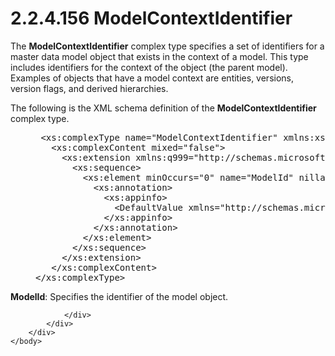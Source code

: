 <html dir="LTR" xmlns:mshelp="http://msdn.microsoft.com/mshelp" xmlns:ddue="http://ddue.schemas.microsoft.com/authoring/2003/5" xmlns:xlink="http://www.w3.org/1999/xlink" xmlns:tool="http://www.microsoft.com/tooltip">
    <head>
        <meta http-equiv="Content-Type" content="text/html; CHARSET=utf-8"></meta>
        <meta name="save" content="history"></meta>
        <title>2.2.4.156 ModelContextIdentifier</title>
        <xml>
            <mshelp:toctitle title="2.2.4.156 ModelContextIdentifier"></mshelp:toctitle>
            <mshelp:rltitle title="[MS-SSMDSWS-15]: ModelContextIdentifier"></mshelp:rltitle>
            <mshelp:keyword index="A" term="81d14ae4-3806-4b91-9d75-b4f54a8f2da4"></mshelp:keyword>
            <mshelp:attr name="DCSext.ContentType" value="open specification"></mshelp:attr>
            <mshelp:attr name="AssetID" value="81d14ae4-3806-4b91-9d75-b4f54a8f2da4"></mshelp:attr>
            <mshelp:attr name="TopicType" value="kbRef"></mshelp:attr>
            <mshelp:attr name="DCSext.Title" value="[MS-SSMDSWS-15]: ModelContextIdentifier" />
        </xml>
    </head>
    <body>
        <div id="header">
            <h1 class="heading">2.2.4.156 ModelContextIdentifier</h1>
        </div>
        <div id="mainSection">
            <div id="mainBody">
                <div id="allHistory" class="saveHistory"></div>
                <div id="sectionSection0" class="section" name="collapseableSection">
                    

<p>The <b>ModelContextIdentifier</b> complex type specifies a
set of identifiers for a master data model object that exists in the context of
a model. This type includes identifiers for the context of the object (the
parent model). Examples of objects that have a model context are entities,
versions, version flags, and derived hierarchies.</p>

<p>The following is the XML schema definition of the <b>ModelContextIdentifier</b>
complex type.</p>

<dl>
<dd>
<div><pre> &lt;xs:complexType name=&quot;ModelContextIdentifier&quot; xmlns:xs=&quot;http://www.w3.org/2001/XMLSchema&quot;&gt;
   &lt;xs:complexContent mixed=&quot;false&quot;&gt;
     &lt;xs:extension xmlns:q999=&quot;http://schemas.microsoft.com/sqlserver/masterdataservices/2009/09&quot; base=&quot;q999:Identifier&quot;&gt;
       &lt;xs:sequence&gt;
         &lt;xs:element minOccurs=&quot;0&quot; name=&quot;ModelId&quot; nillable=&quot;true&quot; type=&quot;q999:Identifier&quot;&gt;
           &lt;xs:annotation&gt;
             &lt;xs:appinfo&gt;
               &lt;DefaultValue xmlns=&quot;http://schemas.microsoft.com/2003/10/Serialization/&quot; EmitDefaultValue=&quot;false&quot; /&gt;
             &lt;/xs:appinfo&gt;
           &lt;/xs:annotation&gt;
         &lt;/xs:element&gt;
       &lt;/xs:sequence&gt;
     &lt;/xs:extension&gt;
   &lt;/xs:complexContent&gt;
&lt;/xs:complexType&gt;
</pre></div>
</dd></dl>

<p><b>ModelId</b>: Specifies the identifier of the model
object.</p>


                </div>
            </div>
        </div>
    </body>
</html>